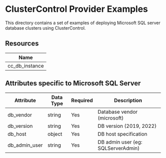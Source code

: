 # ClusterControl Provider Examples

This directory contains a set of examples of deploying Microsoft SQL server database clusters 
using ClusterControl. 

## Resources

| Name |
|------|
| cc_db_instance |

## Attributes specific to Microsoft SQL Server

| Attribute                | Data Type   | Required             | Description                        |
|--------------------------|-------------|----------------------|------------------------------------|
| db_vendor                | string      | Yes                  | Database vendor (microsoft)        |
| db_version               | string      | Yes                  | DB version (2019, 2022)            |
| db_host                  | object      | Yes                  | DB host specification              |
| db_admin_user            | string      | Yes      | DB admin user (eg: SQLServerAdmin) |

